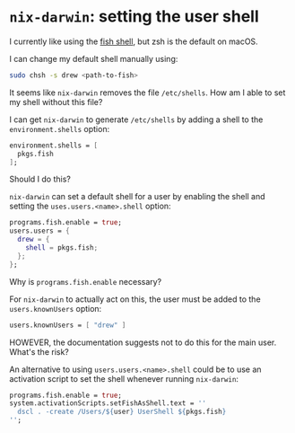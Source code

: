 # `nix-darwin`: setting the user shell

I currently like using the [fish shell](https://fishshell.com/),
but zsh is the default on macOS.

I can change my default shell manually using:

```sh
sudo chsh -s drew <path-to-fish>
```

It seems like `nix-darwin` removes the file `/etc/shells`.
How am I able to set my shell without this file?

I can get `nix-darwin` to generate `/etc/shells` by adding a shell to
the `environment.shells` option:

```nix
environment.shells = [
  pkgs.fish
];
```

Should I do this?

`nix-darwin` can set a default shell for a user by enabling the shell and 
setting the `uses.users.<name>.shell` option:

```nix 
programs.fish.enable = true;
users.users = {
  drew = {
    shell = pkgs.fish;
  };
};
```

Why is `programs.fish.enable` necessary?

For `nix-darwin` to actually act on this, the user must be added to
the `users.knownUsers` option:

```nix
users.knownUsers = [ "drew" ]
```

HOWEVER, the documentation suggests not to do this for the main user.
What's the risk?


An alternative to using `users.users.<name>.shell` could be to use an
activation script to set the shell whenever running `nix-darwin`:

```nix
programs.fish.enable = true;
system.activationScripts.setFishAsShell.text = ''
  dscl . -create /Users/${user} UserShell ${pkgs.fish}
'';
```

[^1]: https://github.com/LnL7/nix-darwin/blob/master/modules/users/default.nix#L61
[^2]: https://github.com/LnL7/nix-darwin/issues/811
[^3]: https://github.com/LnL7/nix-darwin/issues/328
[^4]: https://github.com/LnL7/nix-darwin/pull/1120/
